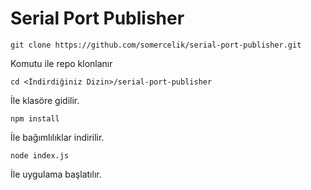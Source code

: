 # Serial Port Publisher

`git clone https://github.com/somercelik/serial-port-publisher.git`

Komutu ile repo klonlanır

`cd <İndirdiğiniz Dizin>/serial-port-publisher`

İle klasöre gidilir.

`npm install`

İle bağımlılıklar indirilir.

`node index.js`

İle uygulama başlatılır.
